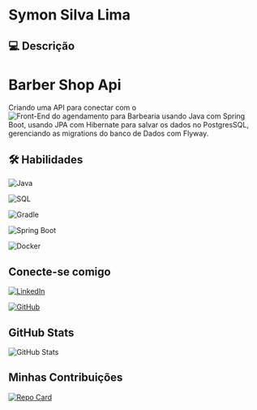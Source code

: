 # Symon Silva Lima


## 💻 Descrição
# Barber Shop Api
Criando uma API para conectar com o ![Front-End do agendamento para Barbearia](https://github.com/SymonSL7/barber-shop-ui) usando Java com Spring Boot, usando JPA com Hibernate para salvar os dados no PostgresSQL, gerenciando as migrations do banco de Dados com Flyway.

## 🛠️ Habilidades

![Java](https://img.shields.io/badge/Java-000?style=for-the-badge&logo=java&logoColor)

![SQL](https://img.shields.io/badge/SQL-000?style=for-the-badge&logo=sql&logoColor)

![Gradle](https://img.shields.io/badge/Gradle-000?style=for-the-badge&logo=gradle&logoColor)

![Spring Boot](https://img.shields.io/badge/SpringBoot-000?style=for-the-badge&logo=springboot&logoColor)

![Docker](https://img.shields.io/badge/Docker-000?style=for-the-badge&logo=docker&logoColor)


## Conecte-se comigo

[![LinkedIn](https://img.shields.io/badge/LinkedIn-0077B5?style=for-the-badge&logo=linkedin&logoColor=white)](https://www.linkedin.com/in/symonsilvalima/)

[![GitHub](https://img.shields.io/badge/GitHub-100000?style=for-the-badge&logo=github&logoColor=white)](https://github.com/SymonSL7)

## GitHub Stats

![GitHub Stats](https://github-readme-stats.vercel.app/api?username=SymonSL7&theme=transparent&bg_color=000&border_color=30A3DC&show_icons=true&icon_color=30A3DC&title_color=E94D5F&text_color=FFF)


## Minhas Contribuições

[![Repo Card](https://github-readme-stats.vercel.app/api/pin/?username=SymonSL7&repo=dio-lab-open-source&bg_color=000&border_color=30A3DC&show_icons=true&icon_color=30A3DC&title_color=E94D5F&text_color=FFF)](https://github.com/SymonSL7/dio-lab-open-source)
